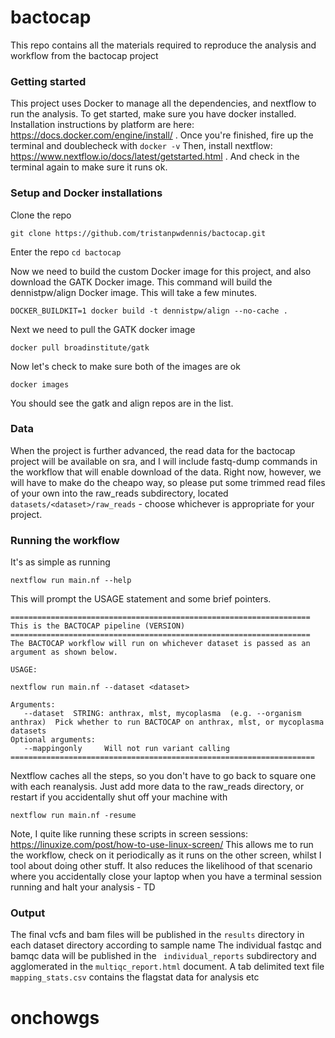 # bactocap
This repo contains all the materials required to reproduce the analysis and workflow from the bactocap project

### Getting started

This project uses Docker to manage all the dependencies, and nextflow to run the analysis. To get started, make sure you have docker installed. Installation instructions by platform are here:
https://docs.docker.com/engine/install/ . Once you're finished, fire up the terminal and doublecheck with ```docker -v```
Then, install nextflow: https://www.nextflow.io/docs/latest/getstarted.html . And check in the terminal again to make sure it runs ok.

### Setup and Docker installations

Clone the repo
```
git clone https://github.com/tristanpwdennis/bactocap.git
```
Enter the repo
```cd bactocap```

Now we need to build the custom Docker image for this project, and also download the GATK Docker image.
This command will build the dennistpw/align Docker image. This will take a few minutes.
```
DOCKER_BUILDKIT=1 docker build -t dennistpw/align --no-cache . 
```
Next we need to pull the GATK docker image
```
docker pull broadinstitute/gatk
```
Now let's check to make sure both of the images are ok
```
docker images
```
You should see the gatk and align repos are in the list.

### Data
When the project is further advanced, the read data for the bactocap project will be available on sra, and I will include fastq-dump commands in the workflow that will enable download of the data. Right now, however, we will have to make do the cheapo way, so please put some trimmed read files of your own into the raw_reads subdirectory, located ```datasets/<dataset>/raw_reads``` - choose whichever is appropriate for your project.

### Running the workflow
It's as simple as running 
```
nextflow run main.nf --help
```
This will prompt the USAGE statement and some brief pointers.
```
===================================================================
This is the BACTOCAP pipeline (VERSION)                        
===================================================================
The BACTOCAP workflow will run on whichever dataset is passed as an argument as shown below. 

USAGE: 

nextflow run main.nf --dataset <dataset>

Arguments:
   --dataset  STRING: anthrax, mlst, mycoplasma  (e.g. --organism anthrax)  Pick whether to run BACTOCAP on anthrax, mlst, or mycoplasma datasets
Optional arguments:
   --mappingonly     Will not run variant calling
====================================================================
```
Nextflow caches all the steps, so you don't have to go back to square one with each reanalysis. Just add more data to the raw_reads directory, or restart if you accidentally shut off your machine with
```
nextflow run main.nf -resume
```

Note, I quite like running these scripts in screen sessions: https://linuxize.com/post/how-to-use-linux-screen/
This allows me to run the workflow, check on it periodically as it runs on the other screen, whilst I tool about doing other stuff. It also reduces the likelihood of that scenario where you accidentally close your laptop when you have a terminal session running and halt your analysis - TD


### Output

The final vcfs and bam files will be published in the ```results``` directory in each dataset directory according to sample name
The individual fastqc and bamqc data will be published in the ``` individual_reports``` subdirectory and agglomerated in the ```multiqc_report.html``` document.
A tab delimited text file ```mapping_stats.csv``` contains the flagstat data for analysis etc







# onchowgs

